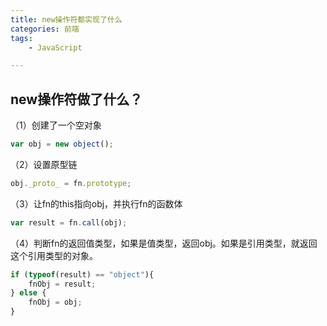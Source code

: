 ```yaml
---
title: new操作符都实现了什么
categories: 前端
tags:
    - JavaScript

---
```


##  new操作符做了什么？

（1）创建了一个空对象

```js
var obj = new object();
```

（2）设置原型链

```js
obj._proto_ = fn.prototype;
```

（3）让fn的this指向obj，并执行fn的函数体

```js
var result = fn.call(obj);
```

（4）判断fn的返回值类型，如果是值类型，返回obj。如果是引用类型，就返回这个引用类型的对象。

```js
if (typeof(result) == "object"){  
    fnObj = result;  
} else {  
    fnObj = obj;
}
```